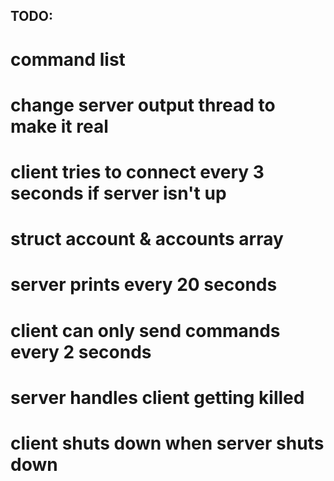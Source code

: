 ## TODO:
#	command list
#	change server output thread to make it real

#	client tries to connect every 3 seconds if server isn't up
#	struct account & accounts array
#	server prints every 20 seconds
#	client can only send commands every 2 seconds

#	server handles client getting killed
#	client shuts down when server shuts down
